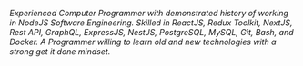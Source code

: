 _Experienced Computer Programmer with demonstrated history of working in NodeJS Software Engineering. Skilled in ReactJS, Redux Toolkit, NextJS, Rest API, GraphQL, ExpressJS, NestJS, PostgreSQL, MySQL, Git, Bash, and Docker. A Programmer willing to learn old and new technologies with a strong get it done mindset._
